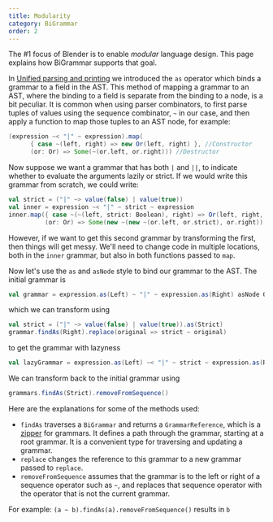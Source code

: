 ```yaml
---
title: Modularity
category: BiGrammar
order: 2
---
```

The #1 focus of Blender is to enable _modular_ language design. This page explains how BiGrammar supports that goal.

In [Unified parsing and printing](http://keyboarddrummer.github.io/Blender/bigrammar/unified-parsing-and-printing/) we introduced the `as` operator which binds a grammar to a field in the AST. This method of mapping a grammar to an AST, where the binding to a field is separate from the binding to a node, is a bit peculiar. It is common when using parser combinators, to first parse tuples of values using the sequence combinator, `~` in our case, and then apply a function to map those tuples to an AST node, for example:

```scala
(expression ~< "|" ~ expression).map(
      { case ~(left, right) => new Or(left, right) }, //Constructor
      (or: Or) => Some(~(or.left, or.right))) //Destructor
```

Now suppose we want a grammar that has both `|` and `||`, to indicate whether to evaluate the arguments lazily or strict. If we would write this grammar from scratch, we could write:

```scala
val strict = ("|" ~> value(false) | value(true))
val inner = expression ~< "|" ~ strict ~ expression
inner.map({ case ~(~(left, strict: Boolean), right) => Or(left, right, strict) },
          (or: Or) => Some(new ~(new ~(or.left, or.strict), or.right)))
```

However, if we want to get this second grammar by transforming the first, then things will get messy. We'll need to change code in multiple locations, both in the `inner` grammar, but also in both functions passed to `map`.

Now let's use the `as` and `asNode` style to bind our grammar to the AST. The initial grammar is

```scala
val grammar = expression.as(Left) ~ "|" ~ expression.as(Right) asNode Or
```
which we can transform using

```scala
val strict = ("|" ~> value(false) | value(true)).as(Strict)
grammar.findAs(Right).replace(original => strict ~ original)
```
to get the grammar with lazyness

```scala
val lazyGrammar = expression.as(Left) ~< "|" ~ strict ~ expression.as(Right) asNode Or
```
We can transform back to the initial grammar using

```scala
grammars.findAs(Strict).removeFromSequence()
```

Here are the explanations for some of the methods used:
- `findAs` traverses a `BiGrammar` and returns a `GrammarReference`, which is a [zipper](https://en.wikipedia.org/wiki/Zipper_(data_structure)) for grammars. It defines a path through the grammar, starting at a root grammar. It is a convenient type for traversing and updating a grammar.
- `replace` changes the reference to this grammar to a new grammar passed to `replace`.
- `removeFromSequence` assumes that the grammar is to the left or right of a sequence operator such as `~`, and replaces that sequence operator with the operator that is not the current grammar. 

For example: `(a ~ b).findAs(a).removeFromSequence()` results in `b`